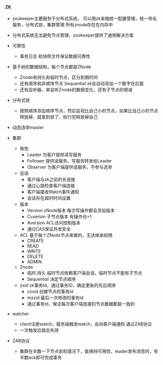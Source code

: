 #### ZK
- zookeeper主要服务于分布式系统， 可以用zk来做统一配置管理，统一命名服务，分布式锁，集群管理 所有znode存在在内存中
- 分布式系统无法避免节点管理，zookeeper提供了通用解决方案
- 可靠性
    - 事务日志 和快照文件保证数据可靠性
- 基于树的数据结构，每个节点都是ZNode
    -  Znode有持久和临时节点，区分到期时间
    - 还有顺序和非顺序节点 Sequential zk会自动添加一个数字在后面
    - 还有监听器，来监听Znode的数据变化，还有子节点的增减
- 分布式锁
    - 按照顺序添加顺序节点，然后监视比自己小的节点，如果比自己小的节点释放掉，就拿到锁了，执行完释放掉自己
- 动态选举master


- 集群
    - 角色
        - Leader 为客户提供读写服务
        - Follower 提供读服务，写服务转发给Leader
        - Observer 为客户端提供读服务，不参与选举
    - 会话
        - 客户端与zk之前的长连接
        - 通过心跳检查客户端连接
        - 客户端接收Watch事件通知
        - 会话存在超时时间设置
    - 版本
        - Version zNode版本 每次写操作都会添加版本
        - Cvserion 子节点版本 有操作也+1
        - Aversion ACL访问控制版本
        - 通过CAS保证并发安全
    - ACL 基于每个ZNode节点来做的，无法继承权限
        - CREATE   
        - READ
        - WRITE
        - DELETE
        - ADMIN
    - Znode
        - 临时 持久 临时节点依赖客户端会话，临时节点不能有子节点
        - Sequential 决定节点顺序
    - zxid zk事务Id，通过事务ID，确定更新的先后顺序
        - czxid 创建节点的事务Id
        - mzxid 最后一次修改的事务Id
        - 通过事务Id，保证每次客户端连接的节点数据都是一致的
- watcher
    - client注册watch，服务端触发watch，会向客户端通知 通过ZAB协议
    - 一次触发后就会失效
- ZAB协议
    - 集群在半数一下节点宕机情况下，能保持可用性，leader发布消息时，有半数ack即可完成事务
